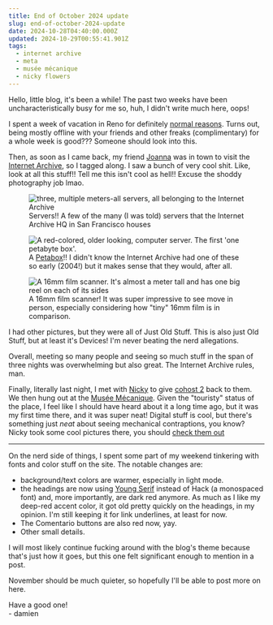 ```yaml
---
title: End of October 2024 update
slug: end-of-october-2024-update
date: 2024-10-28T04:40:00.000Z
updated: 2024-10-29T00:55:41.901Z
tags:
  - internet archive
  - meta
  - musée mécanique
  - nicky flowers
---
```


Hello, little blog, it's been a while! The past two weeks have been uncharacteristically busy for me so, huh, I didn't write much here, oops!

I spent a week of vacation in Reno for definitely [normal reasons](https://goblfc.org/). Turns out, being mostly offline with your friends and other freaks (complimentary) for a whole week is good??? Someone should look into this.

Then, as soon as I came back, my friend [Joanna](https://www.joannablackhart.com/) was in town to visit the [Internet Archive](https://archive.org/), so I tagged along. I saw a bunch of very cool shit. Like, look at all this stuff!! Tell me this isn't cool as hell!!
Excuse the shoddy photography job lmao.

<figure>
<img src="/img/blog/servers.webp" alt="three, multiple meters-all servers, all belonging to the Internet Archive" />
<figcaption>Servers!! A few of the many (I was told) servers that the Internet Archive HQ in San Francisco houses</figcaption>
</figure>

<figure>
<img src="/img/blog/petabox.webp" alt="A red-colored, older looking, computer server. The first 'one petabyte box'." />
<figcaption>A <a href="https://en.wikipedia.org/wiki/PetaBox">Petabox</a>!! I didn't know the Internet Archive had one of these so early (2004!) but it makes sense that they would, after all.</figcaption>
</figure>

<figure>
<img src="/img/blog/16mm-scanner.webp" alt="A 16mm film scanner. It's almost a meter tall and has one big reel on each of its sides" />
<figcaption>
A 16mm film scanner! It was super impressive to see move in person, especially considering how "tiny" 16mm film is in comparison. 
</figcaption>
</figure>

I had other pictures, but they were all of Just Old Stuff. This is also just Old Stuff, but at least it's Devices! I'm never beating the nerd allegations.

Overall, meeting so many people and seeing so much stuff in the span of three nights was overwhelming but also great. The Internet Archive rules, man.

Finally, literally last night, I met with [Nicky](https://nickyflowers.com/) to give [cohost 2](https://damien.zone/bay-area-cohost-wake/) back to them. We then hung out at the [Musée Mécanique](https://museemecanique.com/). Given the "touristy" status of the place, I feel like I should have heard about it a long time ago, but it was my first time there, and it was super neat! Digital stuff is cool, but there's something just _neat_ about seeing mechanical contraptions, you know? Nicky took some cool pictures there, you should [check them out](https://nickyflowers.com/blog/post_102724)

<hr />

On the nerd side of things, I spent some part of my weekend tinkering with fonts and color stuff on the site. The notable changes are:

- background/text colors are warmer, especially in light mode.
- the headings are now using [Young Serif](https://fonts.google.com/specimen/Young+Serif) instead of Hack (a monospaced font) and, more importantly, are dark red anymore. As much as I like my deep-red accent color, it got old pretty quickly on the headings, in my opinion. I'm still keeping it for link underlines, at least for now.
- The Comentario buttons are also red now, yay.
- Other small details.

I will most likely continue fucking around with the blog's theme because that's just how it goes, but this one felt significant enough to mention in a post.

November should be much quieter, so hopefully I'll be able to post more on here.

Have a good one!  
\- damien
